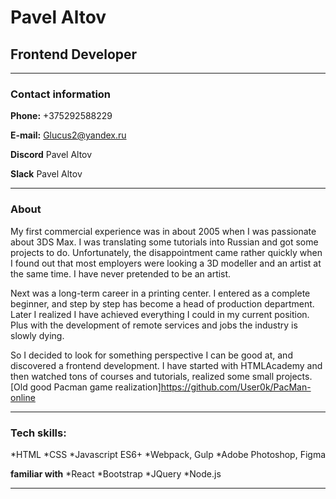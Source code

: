 # Pavel Altov

## Frontend Developer

---

### Contact information

**Phone:** +375292588229

**E-mail:** Glucus2@yandex.ru

**Discord** Pavel Altov

**Slack** Pavel Altov

---

### About

My first commercial experience was in about 2005 when I was passionate about 3DS Max. I was translating some tutorials into Russian and got some projects to do. Unfortunately, the disappointment came rather quickly when I found out that most employers were looking a 3D modeller and an artist at the same time. I have never pretended to be an artist.

Next was a long-term career in a printing center. I entered as a complete beginner, and step by step has become a head of production department. Later I realized I have achieved everything I could in my current position. Plus with the development of remote services and jobs the industry is slowly dying.

So I decided to look for something perspective I can be good at, and discovered a frontend development. I have started with HTMLAcademy and then watched tons of courses and tutorials, realized some small projects. [Old good Pacman game realization]https://github.com/User0k/PacMan-online

---

### Tech skills:

*HTML
*CSS
*Javascript ES6+
*Webpack, Gulp
*Adobe Photoshop, Figma

**familiar with**
*React
*Bootstrap
*JQuery
*Node.js

---